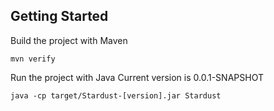 ## Getting Started
Build the project with Maven
```
mvn verify
```
Run the project with Java
Current version is 0.0.1-SNAPSHOT
```
java -cp target/Stardust-[version].jar Stardust
```

